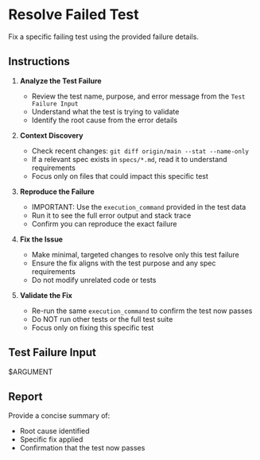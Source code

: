 # Resolve Failed Test

Fix a specific failing test using the provided failure details.

## Instructions

1. **Analyze the Test Failure**
   - Review the test name, purpose, and error message from the `Test Failure Input`
   - Understand what the test is trying to validate
   - Identify the root cause from the error details

2. **Context Discovery**
   - Check recent changes: `git diff origin/main --stat --name-only`
   - If a relevant spec exists in `specs/*.md`, read it to understand requirements
   - Focus only on files that could impact this specific test

3. **Reproduce the Failure**
   - IMPORTANT: Use the `execution_command` provided in the test data
   - Run it to see the full error output and stack trace
   - Confirm you can reproduce the exact failure

4. **Fix the Issue**
   - Make minimal, targeted changes to resolve only this test failure
   - Ensure the fix aligns with the test purpose and any spec requirements
   - Do not modify unrelated code or tests

5. **Validate the Fix**
   - Re-run the same `execution_command` to confirm the test now passes
   - Do NOT run other tests or the full test suite
   - Focus only on fixing this specific test

## Test Failure Input

$ARGUMENT

## Report

Provide a concise summary of:
- Root cause identified
- Specific fix applied
- Confirmation that the test now passes